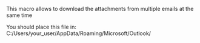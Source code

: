 This macro allows to download the attachments from multiple emails at the same time

You should place this file in:
C:/Users/your_user/AppData/Roaming/Microsoft/Outlook/
